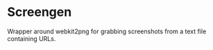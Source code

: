 Screengen
=========

Wrapper around webkit2png for grabbing screenshots from a text file containing URLs.
